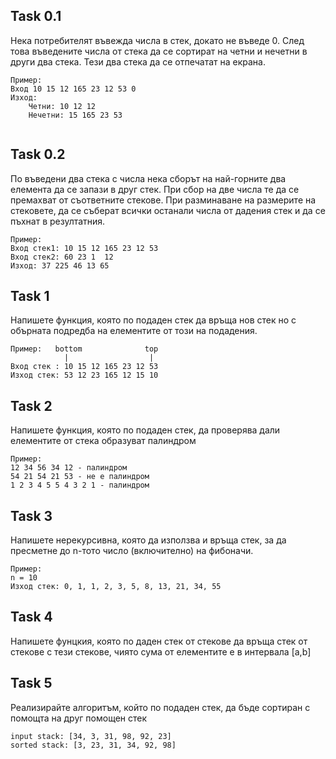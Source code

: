 ## Task 0.1
Нека потребителят въвежда числа в стек, докато не въведе 0. След това въведените числа от стека да се сортират на четни и нечетни в други два стека. Тези два стека да се отпечатат на екрана.
```
Пример: 
Вход 10 15 12 165 23 12 53 0
Изход: 
    Четни: 10 12 12
    Нечетни: 15 165 23 53
    
```
## Task 0.2
По въведени два стека с числа нека сборът на най-горните два елемента да се запази в друг стек. При сбор на две числа те да се премахват от съответните стекове. При разминаване на размерите на стековете, да се съберат всички останали числа от дадения стек и да се пъхнат в резултатния.
```
Пример: 
Вход стек1: 10 15 12 165 23 12 53
Вход стек2: 60 23 1  12 
Изход: 37 225 46 13 65
```
## Task 1
Напишете функция, която по подаден стек да връща нов стек но с обърната подредба на елементите от този на подадения.
```
Пример:   bottom              top    
            |                  |
Вход стек : 10 15 12 165 23 12 53
Изход стек: 53 12 23 165 12 15 10
```
## Task 2
Напишете функция, която по подаден стек, да проверява дали елементите от стека образуват палиндром 
```
Пример:
12 34 56 34 12 - палиндром 
54 21 54 21 53 - не е палиндром
1 2 3 4 5 5 4 3 2 1 - палиндром
```
## Task 3
Напишете нерекурсивна, която да използва и връща стек, за да пресметне до n-тото число (включително) на фибоначи.
```
Пример:     
n = 10
Изход стек: 0, 1, 1, 2, 3, 5, 8, 13, 21, 34, 55
```
## Task 4
Напишете фунцкия, която по даден стек от стекове да връща стек от стекове с тези стекове, чиято сума от елементите е в интервала [a,b]

## Task 5
Реализирайте алгоритъм, който по подаден стек, да бъде сортиран с помощта на друг помощен стек
```
input stack: [34, 3, 31, 98, 92, 23]
sorted stack: [3, 23, 31, 34, 92, 98]
```
